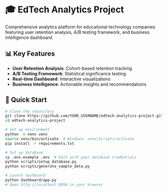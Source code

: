 # 🎓 EdTech Analytics Project

Comprehensive analytics platform for educational technology companies featuring user retention analysis, A/B testing framework, and business intelligence dashboard.

## 📊 Key Features

- **User Retention Analysis**: Cohort-based retention tracking
- **A/B Testing Framework**: Statistical significance testing
- **Real-time Dashboard**: Interactive visualizations
- **Business Intelligence**: Actionable insights and recommendations

## 🚀 Quick Start

```bash
# Clone the repository
git clone https://github.com/YOUR_USERNAME/edtech-analytics-project.git
cd edtech-analytics-project

# Set up environment
python -m venv venv
source venv/bin/activate  # Windows: venv\Scripts\activate
pip install -r requirements.txt

# Set up database
cp .env.example .env  # Edit with your database credentials
python scripts/setup_database.py
python scripts/generate_sample_data.py

# Launch dashboard
python dashboard/app.py
# Open http://localhost:8050 in your browser

